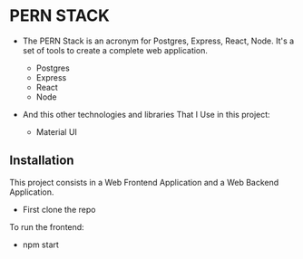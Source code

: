 # PERN STACK

* The PERN Stack is an acronym for Postgres, Express, React, Node. It's a set of tools to create a complete web application.
  * Postgres
  * Express
  * React
  * Node
  
* And this other technologies and libraries That I Use in this project:
  * Material UI

## Installation

This project consists in a Web Frontend Application and a Web Backend Application.

  * First clone the repo

To run the frontend:

  * npm start